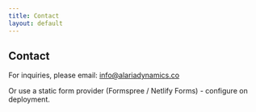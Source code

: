 ```yaml
---
title: Contact
layout: default
---
```


## Contact

For inquiries, please email: info@alariadynamics.co

Or use a static form provider (Formspree / Netlify Forms) - configure on deployment.
